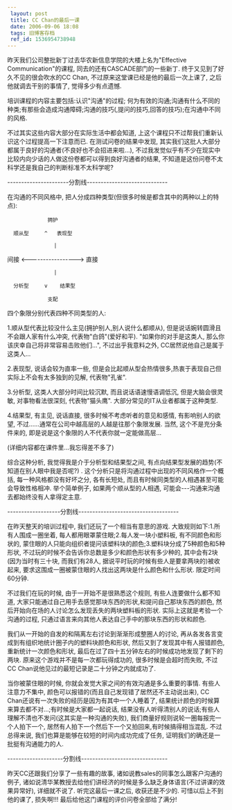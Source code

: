 ```yaml
---
 layout: post
 title: CC Chan的最后一课
 date: 2006-09-06 18:08
 tags: 旧博客存档
 ref_id: 1536954738948
---
```

昨天我们公司整批新丁过去华农新信息学院的大楼上名为"Effective Communication"的课程, 同去的还有CASCADE部门的一些新丁.
终于又见到了好久不见的很会吹水的CC Chan, 不过原来这堂课已经是他的最后一次上课了, 之后他就调去干别的事情了, 觉得多少有点遗憾.



培训课程的内容主要包括:认识"沟通"的过程;
何为有效的沟通;沟通有什么不同的种类;有那些会造成沟通障碍;沟通的技巧(,提问的技巧,回答的技巧);在沟通中不同的风格.



不过其实这些内容大部分在实际生活中都会知道, 上这个课程只不过帮我们重新认识这个过程提高一下注意而已. 在测试问卷的结果中发现,
其实我们这批人大部分都属于良好的沟通者(不良好也不会招进来啦...), 不过我发觉似乎有不少在现实中比较内向少话的人做这份卷都可以得到良好沟通者的结果,
不知道是这份问卷不太科学还是我自己的判断标准不太科学呢?



\----------------------分割线-----------------------------

在沟通的不同风格中, 把人分成四种类型(但很多时候是都含其中的两种以上的特点):

                 拥护

      顺从型     ^   表现型

                   |

间接 <\-----------------> 直接

                   | 

      分析型     v    结果型

                 支配

四个象限分别代表四种不同类型的人:

1.顺从型代表比较没什么主见(拥护别人,别人说什么都顺从), 但是说话婉转圆滑且不会跟人家有什么冲突, 代表物"白鸽"(爱好和平).
"如果你的对手是这类人, 那么你该庆幸自己将非常容易击败他们...", 不过出乎我意料之外, CC居然说他自己是属于这类人...

2.表现型, 说话会较为直率一些, 但是会比起顺从型会热情很多,热衷于表现自己但实际上不会有太多独到的见解, 代表物"孔雀".

3.分析型, 这类人大部分时间比较沉默, 而且说话语速慢语调低沉, 但是大脑会很灵敏, 对事物看法很深刻, 代表物"猫头鹰".
大部分常见的IT从业者都属于这种类型.

4.结果型, 有主见, 说话直接, 很多时候不考虑听者的意见和感情, 有影响别人的欲望, 不过......通常在公司中越高层的人越是往那个象限发展. 当然,
这个不是充分条件来的, 即是说是这个象限的人不代表你就一定能做高层...

(详细内容都在课件里...我忘得差不多了)



综合这种分析, 我觉得我是介于分析型和结果型之间, 有点向结果型发展的趋势(不知道在别人眼中我是否呢?) .
这个分析只是将沟通过程中出现的不同风格作一个概括, 每一种风格都没有好坏之分, 各有长短处, 而且有时候同类型的人相遇甚至可能会导致性格相冲.
举个简单例子, 如果两个顺从型的人相遇, 可能会---沟通来沟通去都始终没有人拿得定主意.



\-------------------分割线------------------------------------

在昨天整天的培训过程中, 我们还玩了一个相当有意思的游戏. 大致规则如下:1.所有人围成一圈坐着, 每人都用眼罩蒙住眼;2.每人发一块小塑料板,
有不同颜色和形状的, 蒙住眼的人只能向组织者提问该塑料块的颜色;3.塑料块分成了5种颜色和5种形状, 不过玩的时候不会告诉你总数是多少和颜色形状有多少种的,
其中会有2块(因为当时有三十块, 而我们有28人, 据说平时玩的时候有些人是要拿两块的)被收起来,
要求这围成一圈被蒙住眼的人找出这两块是什么颜色和什么形状. 限定时间60分钟.

不过我们在玩的时候, 由于一开始不是很熟悉这个规则, 有些人连要做什么都不知道, 大家只能通过自己用手去感觉那块东西的形状,和提问自己那块东西的颜色,
然后开始向在场的人讨论怎么发现丢失的两块塑料板的形状. 实际上这就是考验一个沟通的过程, 只通过语言来向其他人表达自己手中的那块东西的形状和颜色.

我们从一开始的自发的和隔离左右讨论到渐渐形成整圈人的讨论, 再从各发各言变成到有组织地统计圈子内的塑料块颜色和形状, 然后又到了发现其中有人报错颜色,
重新统计一次颜色和形状, 最后在过了四十五分钟左右的时候成功地发现了剩下的两块. 原来这个游戏并不是每一次都玩得成功的, 很多时候是会超时而失败, 不过CC
Chan说他见过的最短记录是二十分钟之内就成功了.



当你被蒙住眼的时候, 你就会发觉大家之间的有效沟通是多么重要的事情. 有些人注意力不集中, 颜色可以报错的(而且自己发现错了居然还不主动说出来), CC
Chan还说有一次失败的经历是因为有其中一个人睡着了, 结果统计颜色的时候算来算去都不对...;有时候是大家都一起说话,
结果没有人听得清别人的说话;有些人理解不清也不发问(这其实是一种沟通的失败), 我们商量好规则说轮一圈每报完一个人拍下一个,
居然有人拍下一个然后下一个又拍回来,有时候搞得相当混乱. 不过总得来说, 我们也算是能够在较短的时间内成功完成了任务,
证明我们的确还是一批挺有沟通能力的人.



\--------------------分割线-------------------------------

昨天CC还跟我们分享了一些有趣的故事, 诸如说教sales的同事怎么跟客户沟通的例子,
诸如说清华某教授去给他们讲经济的时候是多么缺乏身体语言(不过讲课的效果异常好), 详细就不说了. 听完这最后一课之后, 收获还是不少的.
可惜以后上不到他的课了, 损失啊!!! 最后给他这门课程的评价问卷全部给了满分!

